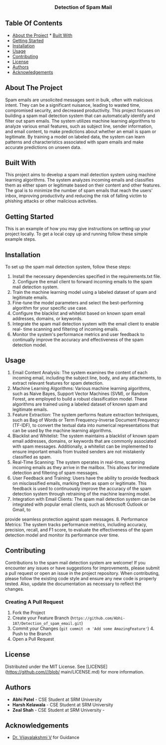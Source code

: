 <br/>
<p align="center">
<h3 align="center">Detection of Spam Mail</h3> </p>

## Table Of Contents
* [About the Project](#about-the-project) * [Built With](#built-with)
* [Getting Started](#getting-started)
* [Installation](#installation)
* [Usage](#usage)
* [Contributing](#contributing)
* [License](#license)
* [Authors](#authors)
* [Acknowledgements](#acknowledgements)

## About The Project
Spam emails are unsolicited messages sent in bulk, often with malicious intent. They can be a significant nuisance, leading to wasted time, compromised security, and decreased productivity. This project focuses on building a spam mail detection system that can automatically identify and filter out spam emails.
The system utilizes machine learning algorithms to analyze various email features, such as subject line, sender information, and email content, to make predictions about whether an email is spam or legitimate. By training a model on labeled data, the system can learn patterns and characteristics associated with spam emails and make accurate predictions on unseen data.

## Built With
This project aims to develop a spam mail detection system using machine learning algorithms. The system analyzes incoming emails and classifies them as either spam or legitimate based on their content and other features. The goal is to minimize the number of spam emails that reach the users' inbox, improving productivity and reducing the risk of falling victim to phishing attacks or other malicious activities.

## Getting Started
This is an example of how you may give instructions on setting up your project
 locally.
To get a local copy up and running follow these simple example steps.

## Installation
To set up the spam mail detection system, follow these steps:
1. Install the necessary dependencies specified in the requirements.txt file. 2. Configure the email client to forward incoming emails to the spam mail detection system.
4. Train the machine learning model using a labeled dataset of spam and legitimate emails.
5. Fine-tune the model parameters and select the best-performing algorithm for your specific use case.
6. Configure the blacklist and whitelist based on known spam email addresses, domains, or keywords.
7. Integrate the spam mail detection system with the email client to enable real- time scanning and filtering of incoming emails.
8. Monitor the system's performance metrics and user feedback to continually improve the accuracy and effectiveness of the spam detection model.

## Usage
1. Email Content Analysis: The system examines the content of each incoming email, including the subject line, body, and any attachments, to extract relevant features for spam detection.
2. Machine Learning Algorithms: Various machine learning algorithms, such as Naive Bayes, Support Vector Machines (SVM), or Random Forest, are employed to build a robust classification model. These algorithms are trained using a labeled dataset of known spam and legitimate emails.
3. Feature Extraction: The system performs feature extraction techniques, such as Bag of Words or Term Frequency-Inverse Document Frequency (TF-IDF), to convert the textual data into numerical representations that can be used by the machine learning algorithms.
4. Blacklist and Whitelist: The system maintains a blacklist of known spam email addresses, domains, or keywords that are commonly associated with spam messages. Additionally, a whitelist can be implemented to ensure important emails from trusted senders are not mistakenly classified as spam.
5. Real-Time Scanning: The system operates in real-time, scanning incoming emails as they arrive in the mailbox. This allows for immediate detection and filtering of spam messages.
6. User Feedback and Training: Users have the ability to provide feedback on misclassified emails, marking them as spam or legitimate. This feedback is used to continuously improve the accuracy of the spam detection system through retraining of the machine learning model.
7. Integration with Email Clients: The spam mail detection system can be integrated with popular email clients, such as Microsoft Outlook or Gmail, to

provide seamless protection against spam messages.
8. Performance Metrics: The system tracks performance metrics, including accuracy, precision, recall, and F1 score, to evaluate the effectiveness of the spam detection model and monitor its performance over time.
## Contributing
Contributions to the spam mail detection system are welcome! If you encounter any issues or have suggestions for improvements, please submit a pull request or open an issue in the project repository.
When contributing, please follow the existing code style and ensure any new code is properly tested. Also, update the documentation as necessary to reflect the changes.
### Creating A Pull Request
1. Fork the Project
2. Create your Feature Branch (`https://github.com/Abhi-
187/Detection_of_spam_email.git`)
3. Commit your Changes (`git commit -m 'Add some AmazingFeature'`) 4. Push to the Branch
5. Open a Pull Request
## License
Distributed under the MIT License. See [LICENSE](https://github.com///blob/ main/LICENSE.md) for more information.
## Authors
* **Abhi Patel** - CSE Student at SRM University
* **Harsh Kelawala** - CSE Student at SRM University 
* **Zeal Shah** - CSE Student at SRM University -
## Acknowledgements
* [Dr. Vijayalakshmi V]( ) for Guidance
